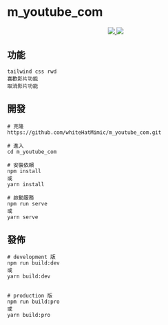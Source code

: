 # m_youtube_com

<p align="center">
    <a href="https://vuejs.org/">
        <img src="https://img.shields.io/badge/vue-5.0.6-blue">
    </a>
    <a href="https://tailwindcss.com/">
        <img src="https://img.shields.io/badge/tailwindcss-3.1.5-blue">
    </a>
</p>

## 功能

```textile
tailwind css rwd
喜歡影片功能
取消影片功能
```

## 開發

```textile
# 克隆
https://github.com/whiteHatMimic/m_youtube_com.git

# 進入
cd m_youtube_com

# 安裝依賴
npm install
或
yarn install

# 啟動服務
npm run serve
或
yarn serve
```

## 發佈

```textile
# development 版
npm run build:dev
或
yarn build:dev


# production 版
npm run build:pro
或
yarn build:pro
```
